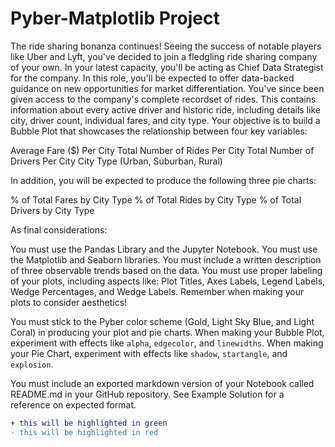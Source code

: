 # Pyber-Matplotlib Project

The ride sharing bonanza continues! Seeing the success of notable players like Uber and Lyft, you've decided to join a fledgling ride sharing company of your own. In your latest capacity, you'll be acting as Chief Data Strategist for the company. In this role, you'll be expected to offer data-backed guidance on new opportunities for market differentiation.
You've since been given access to the company's complete recordset of rides. This contains information about every active driver and historic ride, including details like city, driver count, individual fares, and city type.
Your objective is to build a Bubble Plot that showcases the relationship between four key variables:

Average Fare ($) Per City
Total Number of Rides Per City
Total Number of Drivers Per City
City Type (Urban, Suburban, Rural)

In addition, you will be expected to produce the following three pie charts:

% of Total Fares by City Type
% of Total Rides by City Type
% of Total Drivers by City Type

As final considerations:

You must use the Pandas Library and the Jupyter Notebook.
You must use the Matplotlib and Seaborn libraries.
You must include a written description of three observable trends based on the data.
You must use proper labeling of your plots, including aspects like: Plot Titles, Axes Labels, Legend Labels, Wedge Percentages, and Wedge Labels.
Remember when making your plots to consider aesthetics!

You must stick to the Pyber color scheme (Gold, Light Sky Blue, and Light Coral) in producing your plot and pie charts.
When making your Bubble Plot, experiment with effects like `alpha`, `edgecolor`, and `linewidths`.
When making your Pie Chart, experiment with effects like `shadow`, `startangle`, and `explosion`.


You must include an exported markdown version of your Notebook called  README.md in your GitHub repository.
See Example Solution for a reference on expected format.
```diff
+ this will be highlighted in green
- this will be highlighted in red
```
